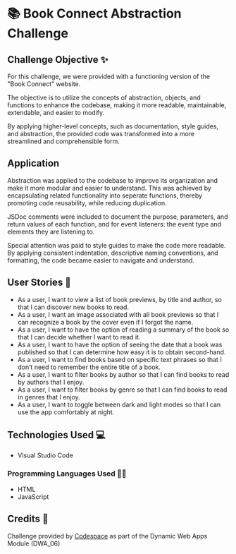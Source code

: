 # 📚 Book Connect Abstraction Challenge

## Challenge Objective ✨

For this challenge, we were provided with a functioning version of the "Book Connect" website.

The objective is to utilize the concepts of abstraction, objects, and functions to enhance the codebase, making it more readable, maintainable, extendable, and easier to modify.

By applying higher-level concepts, such as documentation, style guides, and abstraction, the provided code was transformed into a more streamlined and comprehensible form.

## Application
Abstraction was applied to the codebase to improve its organization and make it more modular and easier to understand. This was achieved by encapsulating related functionality into seperate functions, thereby promoting code reusability, while reducing duplication.

JSDoc comments were included to document the purpose, parameters, and return values of each function, and for event listeners: the event type and elements they are listening to.

Special attention was paid to style guides to make the code more readable. By applying consistent indentation, descriptive naming conventions, and formatting, the code became easier to navigate and understand.

## User Stories 📖

- As a user, I want to view a list of book previews, by title and author, so that I can discover new books to read.
- As a user, I want an image associated with all book previews so that I can recognize a book by the cover even if I forgot the name.
- As a user, I want to have the option of reading a summary of the book so that I can decide whether I want to read it.
- As a user, I want to have the option of seeing the date that a book was published so that I can determine how easy it is to obtain second-hand.
- As a user, I want to find books based on specific text phrases so that I don’t need to remember the entire title of a book.
- As a user, I want to filter books by author so that I can find books to read by authors that I enjoy.
- As a user, I want to filter books by genre so that I can find books to read in genres that I enjoy.
- As a user, I want to toggle between dark and light modes so that I can use the app comfortably at night.

## Technologies Used 💻

- Visual Studio Code

### Programming Languages Used 👨‍💻

- HTML
- JavaScript

## Credits 👏

Challenge provided by [Codespace](https://www.codespace.co.za/) as part of the Dynamic Web Apps Module (DWA_06)
